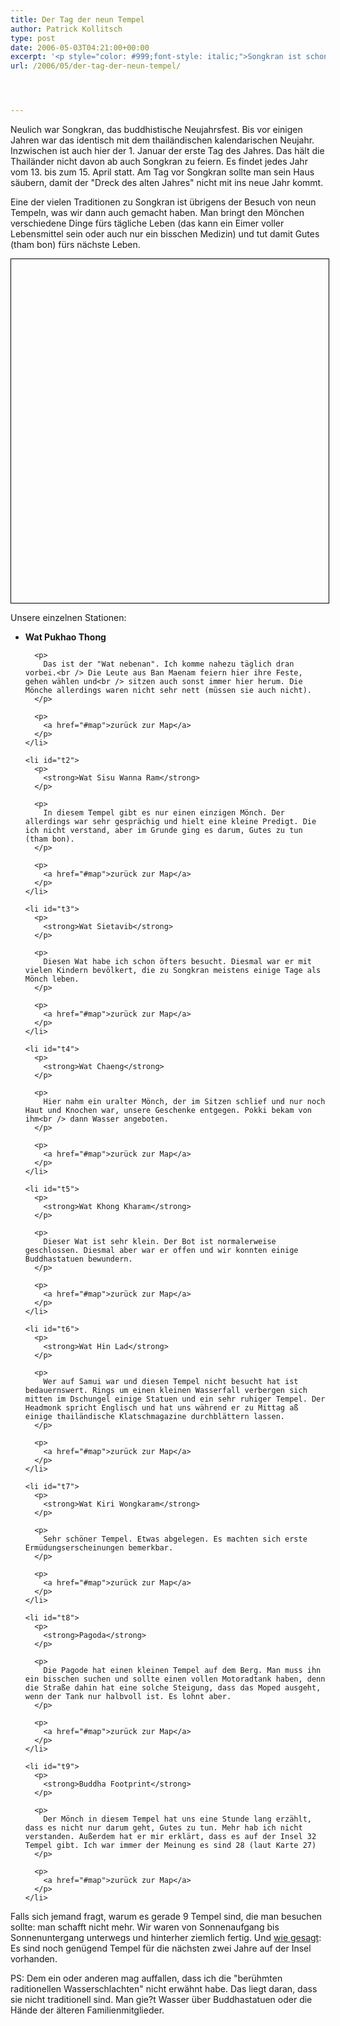 ```yaml
---
title: Der Tag der neun Tempel
author: Patrick Kollitsch
type: post
date: 2006-05-03T04:21:00+00:00
excerpt: '<p style="color: #999;font-style: italic;">Songkran ist schon ziemlich lange vorbei und ich habe es immer noch nicht geschafft, diesen Eintrag fertig zu stellen. Also dürft ihr ihn so fragmentarisch lesen, wie er ist. Im Optimalfall gäbe es noch die Links zu Bildern bei Flickr und ein paar weitere Kommentare. Abgesehen davon funktioniert das Anzeigen der Map nur mit nicht-InternetExplorern. Keine Ahnung warum. </p>'
url: /2006/05/der-tag-der-neun-tempel/




---
```

Neulich war Songkran, das buddhistische Neujahrsfest. Bis vor einigen Jahren war das identisch mit dem thailändischen kalendarischen Neujahr. Inzwischen ist auch hier der 1. Januar der erste Tag des Jahres. Das hält die Thailänder nicht davon ab auch Songkran zu feiern. Es findet jedes Jahr vom 13. bis zum 15. April statt. Am Tag vor Songkran sollte man sein Haus säubern, damit der "Dreck des alten Jahres" nicht mit ins neue Jahr kommt. 

Eine der vielen Traditionen zu Songkran ist übrigens der Besuch von neun Tempeln, was wir dann auch gemacht haben. Man bringt den Mönchen verschiedene Dinge fürs tägliche Leben (das kann ein Eimer voller Lebensmittel sein oder auch nur ein bisschen Medizin) und tut damit Gutes (tham bon) fürs nächste Leben. </div> 

<div id="map" style="height:550px;width:508px;margin:5px 0;border:1px solid #000;">
</div>





<div class="text">
  <p>
    Unsere einzelnen Stationen:
  </p>
  
  <ul>
    <li id="t1">
      <p>
        <strong>Wat Pukhao Thong</strong>
      </p>
      
      <p>
        Das ist der "Wat nebenan". Ich komme nahezu täglich dran vorbei.<br /> Die Leute aus Ban Maenam feiern hier ihre Feste, gehen wählen und<br /> sitzen auch sonst immer hier herum. Die Mönche allerdings waren nicht sehr nett (müssen sie auch nicht).
      </p>
      
      <p>
        <a href="#map">zurück zur Map</a>
      </p>
    </li>
    
    <li id="t2">
      <p>
        <strong>Wat Sisu Wanna Ram</strong>
      </p>
      
      <p>
        In diesem Tempel gibt es nur einen einzigen Mönch. Der allerdings war sehr gesprächig und hielt eine kleine Predigt. Die ich nicht verstand, aber im Grunde ging es darum, Gutes zu tun (tham bon).
      </p>
      
      <p>
        <a href="#map">zurück zur Map</a>
      </p>
    </li>
    
    <li id="t3">
      <p>
        <strong>Wat Sietavib</strong>
      </p>
      
      <p>
        Diesen Wat habe ich schon öfters besucht. Diesmal war er mit vielen Kindern bevölkert, die zu Songkran meistens einige Tage als Mönch leben.
      </p>
      
      <p>
        <a href="#map">zurück zur Map</a>
      </p>
    </li>
    
    <li id="t4">
      <p>
        <strong>Wat Chaeng</strong>
      </p>
      
      <p>
        Hier nahm ein uralter Mönch, der im Sitzen schlief und nur noch Haut und Knochen war, unsere Geschenke entgegen. Pokki bekam von ihm<br /> dann Wasser angeboten.
      </p>
      
      <p>
        <a href="#map">zurück zur Map</a>
      </p>
    </li>
    
    <li id="t5">
      <p>
        <strong>Wat Khong Kharam</strong>
      </p>
      
      <p>
        Dieser Wat ist sehr klein. Der Bot ist normalerweise geschlossen. Diesmal aber war er offen und wir konnten einige Buddhastatuen bewundern.
      </p>
      
      <p>
        <a href="#map">zurück zur Map</a>
      </p>
    </li>
    
    <li id="t6">
      <p>
        <strong>Wat Hin Lad</strong>
      </p>
      
      <p>
        Wer auf Samui war und diesen Tempel nicht besucht hat ist bedauernswert. Rings um einen kleinen Wasserfall verbergen sich mitten im Dschungel einige Statuen und ein sehr ruhiger Tempel. Der Headmonk spricht Englisch und hat uns während er zu Mittag aß einige thailändische Klatschmagazine durchblättern lassen.
      </p>
      
      <p>
        <a href="#map">zurück zur Map</a>
      </p>
    </li>
    
    <li id="t7">
      <p>
        <strong>Wat Kiri Wongkaram</strong>
      </p>
      
      <p>
        Sehr schöner Tempel. Etwas abgelegen. Es machten sich erste Ermüdungserscheinungen bemerkbar.
      </p>
      
      <p>
        <a href="#map">zurück zur Map</a>
      </p>
    </li>
    
    <li id="t8">
      <p>
        <strong>Pagoda</strong>
      </p>
      
      <p>
        Die Pagode hat einen kleinen Tempel auf dem Berg. Man muss ihn ein bisschen suchen und sollte einen vollen Motoradtank haben, denn die Straße dahin hat eine solche Steigung, dass das Moped ausgeht, wenn der Tank nur halbvoll ist. Es lohnt aber.
      </p>
      
      <p>
        <a href="#map">zurück zur Map</a>
      </p>
    </li>
    
    <li id="t9">
      <p>
        <strong>Buddha Footprint</strong>
      </p>
      
      <p>
        Der Mönch in diesem Tempel hat uns eine Stunde lang erzählt, dass es nicht nur darum geht, Gutes zu tun. Mehr hab ich nicht verstanden. Außerdem hat er mir erklärt, dass es auf der Insel 32 Tempel gibt. Ich war immer der Meinung es sind 28 (laut Karte 27)
      </p>
      
      <p>
        <a href="#map">zurück zur Map</a>
      </p>
    </li>
  </ul>
  
  <p>
    Falls sich jemand fragt, warum es gerade 9 Tempel sind, die man besuchen sollte: man schafft nicht mehr. Wir waren von Sonnenaufgang bis Sonnenuntergang unterwegs und hinterher ziemlich fertig. Und <a href="#t9">wie gesagt</a>: Es sind noch genügend Tempel für die nächsten zwei Jahre auf der Insel vorhanden.
  </p>
  
  <p>
    PS: Dem ein oder anderen mag auffallen, dass ich die "berühmten raditionellen Wasserschlachten" nicht erwähnt habe. Das liegt daran, dass sie nicht traditionell sind. Man gie?t Wasser über Buddhastatuen oder die Hände der älteren Familienmitglieder.
  </p>
